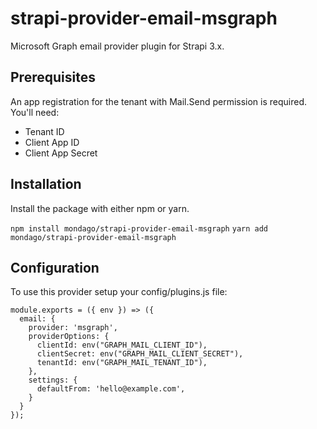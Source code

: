# strapi-provider-email-msgraph

Microsoft Graph email provider plugin for Strapi 3.x.

## Prerequisites

An app registration for the tenant with Mail.Send permission is required. You'll need:

- Tenant ID
- Client App ID
- Client App Secret

## Installation

Install the package with either npm or yarn.

`npm install mondago/strapi-provider-email-msgraph`
`yarn add mondago/strapi-provider-email-msgraph`

## Configuration

To use this provider setup your config/plugins.js file:

```
module.exports = ({ env }) => ({
  email: {
    provider: 'msgraph',
    providerOptions: {
      clientId: env("GRAPH_MAIL_CLIENT_ID"),
      clientSecret: env("GRAPH_MAIL_CLIENT_SECRET"),
      tenantId: env("GRAPH_MAIL_TENANT_ID"),
    },
    settings: {
      defaultFrom: 'hello@example.com',
    }
  }
});
```
